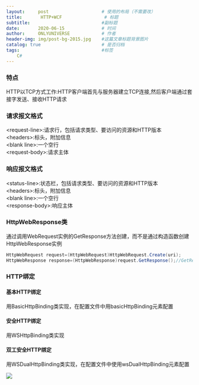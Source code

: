 ```yaml
---
layout:     post                    # 使用的布局（不需要改）
title:       HTTP+WCF                # 标题 
subtitle:                           #副标题
date:       2020-06-15              # 时间
author:     ONLYUNIVERSE            # 作者
header-img: img/post-bg-2015.jpg    #这篇文章标题背景图片
catalog: true                       # 是否归档
tags:                               #标签
    C#
---
```


### 特点

HTTP以TCP方式工作:HTTP客户端首先与服务器建立TCP连接,然后客户端通过套接字发送、接收HTTP请求

### 请求报文格式

\<request-line\>:请求行，包括请求类型、要访问的资源和HTTP版本  
\<headers\>:标头，附加信息  
\<blank line\>:一个空行  
\<request-body\>:请求主体

### 响应报文格式

\<status-line\>:状态栏，包括请求类型、要访问的资源和HTTP版本  
\<headers\>:标头，附加信息  
\<blank line\>:一个空行  
\<response-body\>:响应主体

### HttpWebResponse类

通过调用WebRequest实例的GetResponse方法创建，而不是通过构造函数创建HttpWebResponse实例

```C#
HttpWebRequest request=(HttpWebRequest)HttpWebRequest.Create(uri);
HttpWebResponse response=(HttpWebResponse)request.GetResponse();//GetResponse方法可以1、构造请求报文 2、创建TCP链接 3、将请求提交到服务器 4、获得响应信息
```

### HTTP绑定

#### 基本HTTP绑定

用BasicHttpBinding类实现，在配置文件中用basicHttpBinding元素配置

#### 安全HTTP绑定

用WSHttpBinding类实现

#### 双工安全HTTP绑定

用WSDualHttpBinding类实现，在配置文件中使用wsDualHttpBinding元素配置

![ ](https://wx1.sbimg.cn/2020/06/16/YXR0S8USU2FCOUA.md.png)
